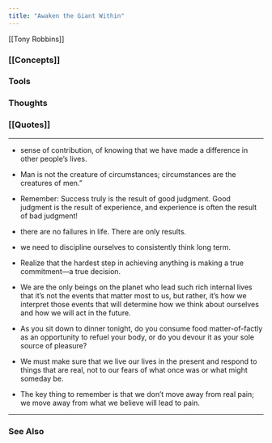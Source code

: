 ```yaml
---
title: "Awaken the Giant Within"
---
```


[[Tony Robbins]]

### [[Concepts]]

### Tools

### Thoughts

### [[Quotes]]
---

- sense of contribution, of knowing that we have made a difference in other people’s lives.

- Man is not the creature of circumstances; circumstances are the creatures of men.”

- Remember: Success truly is the result of good judgment. Good judgment is the result of experience, and experience is often the result of bad judgment!

- there are no failures in life. There are only results.

- we need to discipline ourselves to consistently think long term.

- Realize that the hardest step in achieving anything is making a true commitment—a true decision.

- We are the only beings on the planet who lead such rich internal lives that it’s not the events that matter most to us, but rather, it’s how we interpret those events that will determine how we think about ourselves and how we will act in the future.

- As you sit down to dinner tonight, do you consume food matter-of-factly as an opportunity to refuel your body, or do you devour it as your sole source of pleasure?

- We must make sure that we live our lives in the present and respond to things that are real, not to our fears of what once was or what might someday be.

- The key thing to remember is that we don’t move away from real pain; we move away from what we believe will lead to pain.


----
### See Also